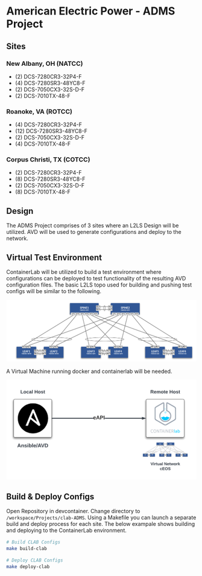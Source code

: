 # American Electric Power - ADMS Project

## Sites

### New Albany, OH (NATCC)

- (2) DCS-7280CR3-32P4-F
- (4) DCS-7280SR3-48YC8-F
- (2) DCS-7050CX3-32S-D-F
- (2) DCS-7010TX-48-F

### Roanoke, VA (ROTCC)

- (4) DCS-7280CR3-32P4-F
- (12) DCS-7280SR3-48YC8-F
- (2) DCS-7050CX3-32S-D-F
- (4) DCS-7010TX-48-F

### Corpus Christi, TX (COTCC)

- (2) DCS-7280CR3-32P4-F
- (8) DCS-7280SR3-48YC8-F
- (2) DCS-7050CX3-32S-D-F
- (8) DCS-7010TX-48-F

## Design

The ADMS Project comprises of 3 sites where an L2LS Design will be utilized. AVD will be used to generate configurations and deploy to the network.

## Virtual Test Environment

ContainerLab will be utilized to build a test environment where configurations can be deployed to test functionality of the resulting AVD configuration files. The basic L2LS topo used for building and pushing test configs will be similar to the following.

![L2LS Topo](images/clab-l2ls-topo.png)

A Virtual Machine running docker and containerlab will be needed.

![Clab Deploy](images/clab-deploy.png)

## Build & Deploy Configs

Open Repository in devcontainer.  Change directory to `/workspace/Projects/clab-ADMS`. Using a Makefile you can launch a separate build and deploy process for each site.  The below exampale shows building and deploying to the ContainerLab environment.

``` bash
# Build CLAB Configs
make build-clab
```

``` bash
# Deploy CLAB Configs
make deploy-clab
```